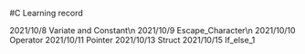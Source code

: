 #C Learning record

2021/10/8 Variate and Constant\n
2021/10/9 Escape_Character\n
2021/10/10 Operator
2021/10/11 Pointer
2021/10/13 Struct
2021/10/15 If_else_1
